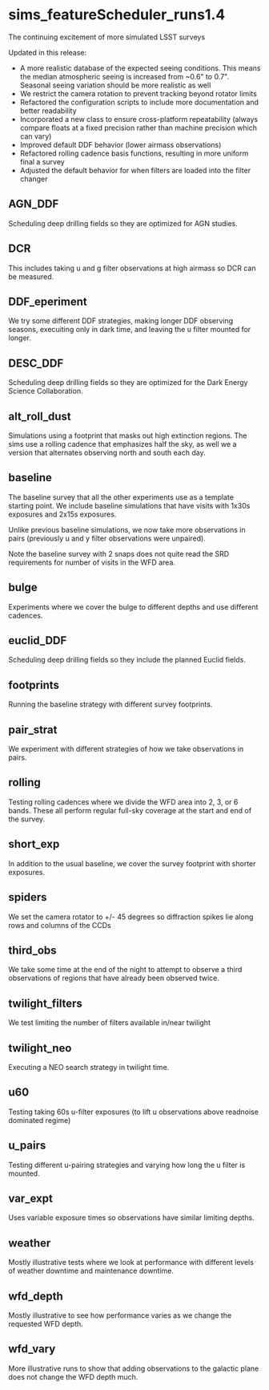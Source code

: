 # sims_featureScheduler_runs1.4
The continuing excitement of more simulated LSST surveys

Updated in this release:

* A more realistic database of the expected seeing conditions. This means the median atmospheric seeing is increased from ~0.6" to 0.7". Seasonal seeing variation should be more realistic as well
* We restrict the camera rotation to prevent tracking beyond rotator limits
* Refactored the configuration scripts to include more documentation and better readability
* Incorporated a new class to ensure cross-platform repeatability (always compare floats at a fixed precision rather than machine precision which can vary)
* Improved default DDF behavior (lower airmass observations)
* Refactored rolling cadence basis functions, resulting in more uniform final a survey
* Adjusted the default behavior for when filters are loaded into the filter changer


## AGN_DDF

Scheduling deep drilling fields so they are optimized for AGN studies.

## DCR

This includes taking u and g filter observations at high airmass so DCR can be measured.

## DDF_eperiment

We try some different DDF strategies, making longer DDF observing seasons, execuiting only in dark time, and leaving the u filter mounted for longer.

## DESC_DDF

Scheduling deep drilling fields so they are optimized for the Dark Energy Science Collaboration.

## alt_roll_dust

Simulations using a footprint that masks out high extinction regions. The sims use a rolling cadence that emphasizes half the sky, as well we a version that alternates observing north and south each day.

## baseline

The baseline survey that all the other experiments use as a template starting point. We include baseline simulations that have visits with 1x30s exposures and 2x15s exposures.

Unlike previous baseline simulations, we now take more observations in pairs (previously u and y filter observations were unpaired).

Note the baseline survey with 2 snaps does not quite read the SRD requirements for number of visits in the WFD area. 

## bulge

Experiments where we cover the bulge to different depths and use different cadences.

## euclid_DDF

Scheduling deep drilling fields so they include the planned Euclid fields.

## footprints

Running the baseline strategy with different survey footprints.

## pair_strat

We experiment with different strategies of how we take observations in pairs. 

## rolling

Testing rolling cadences where we divide the WFD area into 2, 3, or 6 bands. These all perform regular full-sky coverage at the start and end of the survey.

## short_exp

In addition to the usual baseline, we cover the survey footprint with shorter exposures.

## spiders

We set the camera rotator to +/- 45 degrees so diffraction spikes lie along rows and columns of the CCDs

## third_obs

We take some time at the end of the night to attempt to observe a third observations of regions that have already been observed twice.

## twilight_filters

We test limiting the number of filters available in/near twilight

## twilight_neo

Executing a NEO search strategy in twilight time.

## u60

Testing taking 60s u-filter exposures (to lift u observations above readnoise dominated regime)

## u_pairs

Testing different u-pairing strategies and varying how long the u filter is mounted.

## var_expt

Uses variable exposure times so observations have similar limiting depths.

## weather

Mostly illustrative tests where we look at performance with different levels of weather downtime and maintenance downtime.

## wfd_depth

Mostly illustrative to see how performance varies as we change the requested WFD depth.

## wfd_vary

More illustrative runs to show that adding observations to the galactic plane does not change the WFD depth much.

